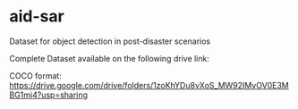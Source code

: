 # aid-sar
Dataset for object detection in post-disaster scenarios

Complete Dataset available on the following drive link:

COCO format: https://drive.google.com/drive/folders/1zoKhYDu8vXoS_MW92IMvOV0E3MBG1mj4?usp=sharing
